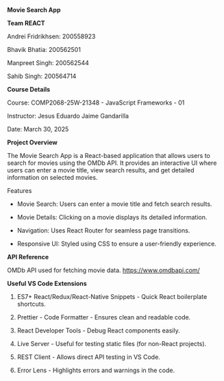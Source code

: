 **Movie Search App**

**Team REACT**

Andrei Fridrikhsen: 200558923

Bhavik Bhatia: 200562501

Manpreet Singh: 200562544

Sahib Singh: 200564714

**Course Details**

Course: COMP2068-25W-21348 - JavaScript Frameworks - 01

Instructor: Jesus Eduardo Jaime Gandarilla

Date: March 30, 2025

**Project Overview**

The Movie Search App is a React-based application that allows users to search for movies using the OMDb API. It provides an interactive UI where users can enter a movie title, view search results, and get detailed information on selected movies.

Features

- Movie Search: Users can enter a movie title and fetch search results.

- Movie Details: Clicking on a movie displays its detailed information.

- Navigation: Uses React Router for seamless page transitions.

- Responsive UI: Styled using CSS to ensure a user-friendly experience.

**API Reference**

OMDb API used for fetching movie data.
https://www.omdbapi.com/

**Useful VS Code Extensions**

1. ES7+ React/Redux/React-Native Snippets - Quick React boilerplate shortcuts.

2. Prettier - Code Formatter - Ensures clean and readable code.

3. React Developer Tools - Debug React components easily.

4. Live Server - Useful for testing static files (for non-React projects).

5. REST Client - Allows direct API testing in VS Code.

6. Error Lens - Highlights errors and warnings in the code.
